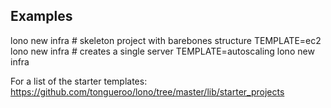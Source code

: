 ## Examples

  lono new infra # skeleton project with barebones structure
  TEMPLATE=ec2 lono new infra # creates a single server
  TEMPLATE=autoscaling lono new infra

For a list of the starter templates:
https://github.com/tongueroo/lono/tree/master/lib/starter_projects
